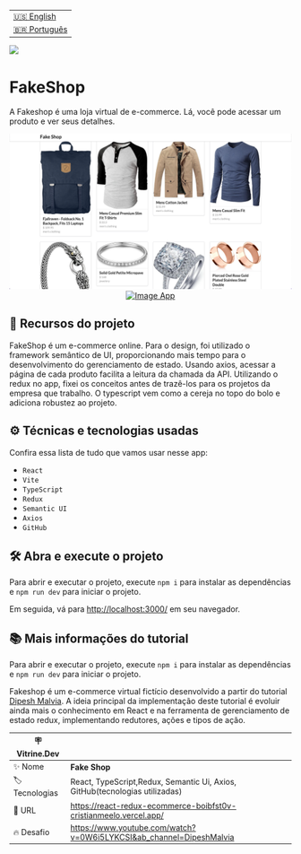 <table align="right">
  <tr>
    <td>
      <a href="README-en.md">🇺🇸 English</a>
    </td>
  </tr>
  <tr>
    <td>
      <a href="README.md">🇧🇷 Português</a>
    </td>
  </tr>
</table>

![](https://github.com/cristianmeelo/react-redux-tool/blob/main/thumbnail.png?raw=true#vitrinedev)

# FakeShop

A Fakeshop é uma loja virtual de e-commerce. Lá, você pode acessar um produto e ver seus detalhes.

<img src="screencapture.png" alt="Image App" >
<div align="center">
<a href="https://react-redux-ecommerce-boibfst0v-cristianmeelo.vercel.app/">
  <img src="https://img.shields.io/badge/-confira%20aqui-lightgrey" alt="Image App" >
</a>
</div>

## 🔨 Recursos do projeto

FakeShop é um e-commerce online. Para o design, foi utilizado o framework semântico de UI, proporcionando mais tempo para o desenvolvimento do gerenciamento de estado. Usando axios, acessar a página de cada produto facilita a leitura da chamada da API. Utilizando o redux no app, fixei os conceitos antes de trazê-los para os projetos da empresa que trabalho. O typescript vem como a cereja no topo do bolo e adiciona robustez ao projeto.

## ⚙️ Técnicas e tecnologias usadas

Confira essa lista de tudo que vamos usar nesse app:

- `React`
- `Vite`
- `TypeScript`
- `Redux`
- `Semantic UI`
- `Axios`
- `GitHub`

## 🛠️ Abra e execute o projeto

Para abrir e executar o projeto, execute `npm i` para instalar as dependências e `npm run dev` para iniciar o projeto.

Em seguida, vá para <a href="http://localhost:3000/">http://localhost:3000/</a> em seu navegador.

## 📚 Mais informações do tutorial

Para abrir e executar o projeto, execute `npm i` para instalar as dependências e `npm run dev` para iniciar o projeto.

Fakeshop é um e-commerce virtual fictício desenvolvido a partir do tutorial [Dipesh Malvia](https://www.youtube.com/@DipeshMalvia). A ideia principal da implementação deste tutorial é evoluir ainda mais o conhecimento em React e na ferramenta de gerenciamento de estado redux, implementando redutores, ações e tipos de ação.

| :placard: Vitrine.Dev |                                                                             |
| --------------------- | --------------------------------------------------------------------------- |
| :sparkles: Nome       | **Fake Shop**                                                               |
| :label: Tecnologias   | React, TypeScript,Redux, Semantic Ui, Axios, GitHub(tecnologias utilizadas) |
| :rocket: URL          | https://react-redux-ecommerce-boibfst0v-cristianmeelo.vercel.app/           |
| :fire: Desafio        | https://www.youtube.com/watch?v=0W6i5LYKCSI&ab_channel=DipeshMalvia         |
